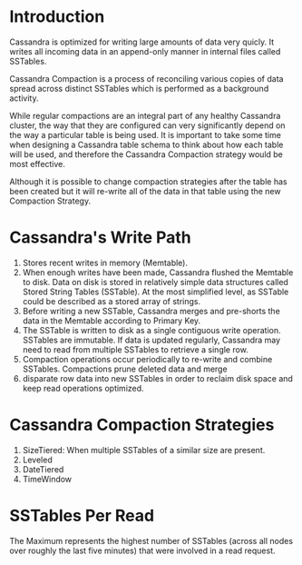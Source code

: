# Introduction
Cassandra is optimized for writing large amounts of data very quicly. It writes all incoming data in an append-only 
manner in internal files called SSTables.

Cassandra Compaction is a process of reconciling various copies of data spread across distinct SSTables which is 
performed as a background activity. 

While regular compactions are an integral part of any healthy Cassandra cluster, the way that they are configured can 
very significantly depend on the way a particular table is being used. It is important to take some time when designing 
a Cassandra table schema to think about how each table will be used, and therefore the Cassandra Compaction strategy 
would be most effective.

Although it is possible to change compaction strategies after the table has been created but it will re-write all of the 
data in that table using the new Compaction Strategy.

# Cassandra's Write Path
1. Stores recent writes in memory (Memtable).
2. When enough writes have been made, Cassandra flushed the Memtable to disk. Data on disk is stored in relatively 
simple data structures called Stored String Tables (SSTable). At the most simplified level, as SSTable could be 
described as a stored array of strings.
3. Before writing a new SSTable, Cassandra merges and pre-shorts the data in the Memtable according to Primary Key.
4. The SSTable is written to disk as a single contiguous write operation. SSTables are immutable. If data is updated
regularly, Cassandra may need to read from multiple SSTables to retrieve a single row.
5. Compaction operations occur periodically to re-write and combine SSTables. Compactions prune deleted data and merge 
6. disparate row data into new SSTables in order to reclaim disk space and keep read operations optimized.

# Cassandra Compaction Strategies
1. SizeTiered: When multiple SSTables of a similar size are present.
2. Leveled
3. DateTiered
4. TimeWindow

# SSTables Per Read
The Maximum represents the highest number of SSTables (across all nodes over roughly the last five minutes) that were 
involved in a read request.